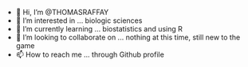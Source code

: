 - 👋 Hi, I’m @THOMASRAFFAY
- 👀 I’m interested in ... biologic sciences
- 🌱 I’m currently learning ... biostatistics and using R
- 💞️ I’m looking to collaborate on ... nothing at this time, still new to the game
- 📫 How to reach me ... through Github profile

<!---
THOMASRAFFAY/THOMASRAFFAY is a ✨ special ✨ repository because its `README.md` (this file) appears on your GitHub profile.
You can click the Preview link to take a look at your changes.
--->

